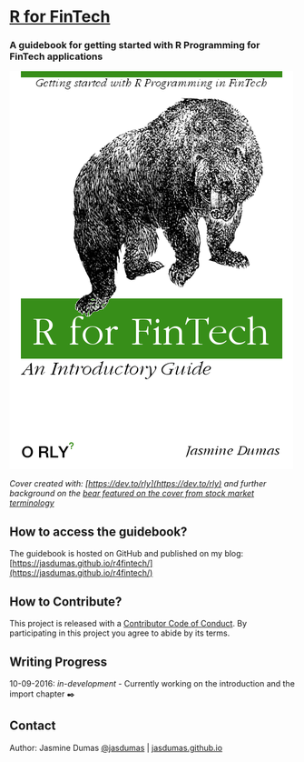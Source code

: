 # [R for FinTech](https://jasdumas.github.io/r4fintech/)

### A guidebook for getting started with R Programming for FinTech applications

![](https://github.com/jasdumas/r4fintech/raw/master/cover.png)

*Cover created with: [https://dev.to/rly](https://dev.to/rly) and further background on the [bear featured on the cover from stock market terminology](http://www.investopedia.com/university/stocks/stocks7.asp)*

## How to access the guidebook?

The guidebook is hosted on GitHub and published on my blog: [https://jasdumas.github.io/r4fintech/](https://jasdumas.github.io/r4fintech/)

## How to Contribute?

This project is released with a [Contributor Code of Conduct](https://github.com/jasdumas/r4fintech/blob/master/CONDUCT.md). By participating in this project you agree to abide by its terms.

## Writing Progress 

10-09-2016: *in-development* - Currently working on the introduction and the import chapter :black_nib:

## Contact

Author: Jasmine Dumas [@jasdumas](https://twitter.com/jasdumas) | [jasdumas.github.io](http://jasdumas.github.io/) 

